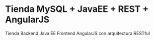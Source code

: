 # Tienda MySQL + JavaEE + REST + AngularJS
Tienda Backend Java EE Frontend AngularJS con arquitectura RESTful
